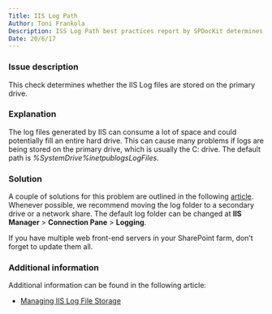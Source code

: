 ```yaml
---
Title: IIS Log Path
Author: Toni Frankola
Description: ISS Log Path best practices report by SPDocKit determines whether the IIS Log files are stored on the primary drive.
Date: 20/6/17
---
```

### Issue description

This check determines whether the IIS Log files are stored on the primary drive.

### Explanation

The log files generated by IIS can consume a lot of space and could potentially fill an entire hard drive. This can cause many problems if logs are being stored on the primary drive, which is usually the C: drive. The default path is _%SystemDrive%inetpublogsLogFiles_.

### Solution

A couple of solutions for this problem are outlined in the following [article](http://www.iis.net/learn/manage/provisioning-and-managing-iis/managing-iis-log-file-storage). Whenever possible, we recommend moving the log folder to a secondary drive or a network share. The default log folder can be changed at **IIS Manager** > **Connection Pane** > **Logging**.

If you have multiple web front-end servers in your SharePoint farm, don’t forget to update them all.

### Additional information

Additional information can be found in the following article:

* [Managing IIS Log File Storage](https://docs.microsoft.com/en-us/iis/manage/provisioning-and-managing-iis/managing-iis-log-file-storage)
